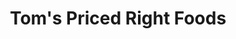 ---
title: "Tom's Priced Right Foods"
url: /mcleansboro/toms-priced-right-foods/
shop: Supermarkt
---